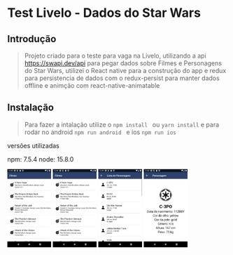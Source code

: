 # Test Livelo - Dados do Star Wars

## Introdução

> Projeto criado para o teste para vaga na Livelo, utilizando a api https://swapi.dev/api para pegar dados sobre Filmes e Personagens do Star Wars, utilizei o React native para a construção do app e redux para persistencia de dados com o redux-persist para manter dados offline e animção com react-native-animatable

## Instalação

> Para fazer a intalação utilize o `npm install ` ou `yarn install`
> e para rodar no android `npm run android ` e ios `npm run ios`

versões utilizadas

npm: 7.5.4
node: 15.8.0

<p float="left">
<img width="100" src="screenshots/1.png">
<img width="100" src="screenshots/2.png">
<img width="100" src="screenshots/3.png">
<img width="100" src="screenshots/4.png">
</p>

